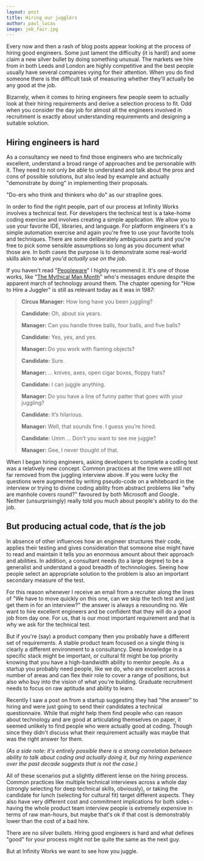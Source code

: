 ```yaml
---
layout: post
title: Hiring our jugglers
author: paul_lucas
image: job_fair.jpg
---
```


Every now and then a rash of blog posts appear looking at the process of hiring good engineers.  Some just lament the difficulty (it is hard!) and some claim a new silver bullet by doing something unusual.  The markets we hire from in both Leeds and London are highly competitive and the best people usually have several companies vying for their attention.  When you do find someone there is the difficult task of measuring whether they'll actually be any good at the job.

Bizarrely, when it comes to hiring engineers few people seem to actually look at their hiring requirements and derive a selection process to fit.  Odd when you consider the day job for almost all the engineers involved in recruitment is exactly about understanding requirements and designing a suitable solution.

## Hiring engineers is hard

As a consultancy we need to find those engineers who are technically excellent, understand a broad range of approaches and be personable with it.  They need to not only be able to understand and talk about the pros and cons of possible solutions, but also lead by example and actually "demonstrate by doing" in implementing their proposals.

"Do-ers who think and thinkers who do" as our strapline goes.

In order to find the right people, part of our process at Infinity Works involves a technical test.  For developers the technical test is a take-home coding exercise and involves creating a simple application.  We allow you to use your favorite IDE, libraries, and language.  For platform engineers it's a simple automation exercise and again you're free to use your favorite tools and techniques.  There are some deliberately ambiguous parts and you're free to pick some sensible assumptions so long as you document what those are.  In both cases the purpose is to demonstrate some real-world skills akin to what *you'd actually use on the job*.

If you haven't read "[Peopleware](https://www.amazon.co.uk/Peopleware-Productive-Projects-Tom-DeMarco/dp/0932633439)" I highly recommend it.  It's one of those works, like "[The Mythical Man Month](https://www.amazon.co.uk/Mythical-Man-month-Essays-Software-Engineering/dp/0201835959/ref=sr_1_1?s=books&ie=UTF8&qid=1480085600&sr=1-1&keywords=mythical+man+month)" who's messages endure despite the apparent march of technology around them.  The chapter opening for "How to Hire a Juggler" is still as relevant today as it was in 1987:

> **Circus Manager:** How long have you been juggling?
> 
> **Candidate:** Oh, about six years.
> 
> **Manager:** Can you handle three balls, four balls, and five balls?
> 
> **Candidate:** Yes, yes, and yes.
> 
> **Manager:** Do you work with flaming objects?
> 
> **Candidate:** Sure.
> 
> **Manager:** ... knives, axes, open cigar boxes, floppy hats?
> 
> **Candidate:** I can juggle anything.
> 
> **Manager:** Do you have a line of funny patter that goes with your juggling?
> 
> **Candidate:** It’s hilarious.
> 
> **Manager:** Well, that sounds fine. I guess you’re hired.
> 
> **Candidate:** Umm ... Don’t you want to see me juggle?
> 
> **Manager:** Gee, I never thought of that.

When I began hiring engineers, asking developers to complete a coding test was a relatively new concept.  Common practices at the time were still not far removed from the juggling interview above.  If you were lucky the questions were augmented by writing pseudo-code on a whiteboard in the interview or trying to divine coding ability from abstract problems like "why are manhole covers round?" favoured by both Microsoft and Google.  Neither (unsurprisingly) really told you much about people's ability to do the job.

## But producing actual code, that *is* the job ##

In absence of other influences how an engineer structures their code, applies their testing and gives consideration that someone else might have to read and maintain it tells you an enormous amount about their approach and abilities.  In addition, a consultant needs (to a large degree) to be a generalist and understand a good breadth of technnologies.  Seeing how people select an appropriate solution to the problem is also an important secondary measure of the test.

For this reason whenever I receive an email from a recruiter along the lines of "We have to move quickly on this one, can we skip the tech test and just get them in for an interview?" the answer is always a resounding no.  We want to hire excellent engineers and be confident that they will do a good job from day one.  For us, that is our most important requirement and that is why we ask for the technical test.

But if you're (say) a product company then you probably have a different set of requirements.  A stable product team focused on a single thing is clearly a different environment to a consultancy.  Deep knowledge in a specific stack might be important, or cultural fit might be top priority knowing that you have a high-bandwidth ability to mentor people.  As a startup you probably need people, like we do, who are excellent across a number of areas and can flex their role to cover a range of positions, but also who buy into the vision of what you're building.  Graduate recruitment needs to focus on raw aptitude and ability to learn.

Recently I saw a post on from a startup suggesting they had "the answer" to hiring and were just going to send their candidates a technical questionnaire.  While that *might* help them find people who can reason about technology and are good at articulating themselves on paper, it seemed unlikely to find people who were actually good at coding.  Though since they didn't discuss what their requirement actually was maybe that was the right answer for them.  

*(As a side note: it's entirely possible there is a strong correlation between ability to talk about coding and actually doing it, but my hiring experience over the past decade suggests that is not the case.)*

All of these scenarios put a slightly different lense on the hiring process.  Common practices like multiple technical interviews across a whole day (strongly selecting for deep technical skills, obviously), or taking the candidate for lunch (selecting for cultural fit) target different aspects.  They also have very different cost and commitment implications for both sides - having the whole product team interview people is extremely expensive in terms of raw man-hours, but maybe that's ok if that cost is demonstrably lower than the cost of a bad hire.

There are no silver bullets.  Hiring good engineers is hard and what defines "good" for your process might not be quite the same as the next guy.

But at Infinity Works we want to see how you juggle.